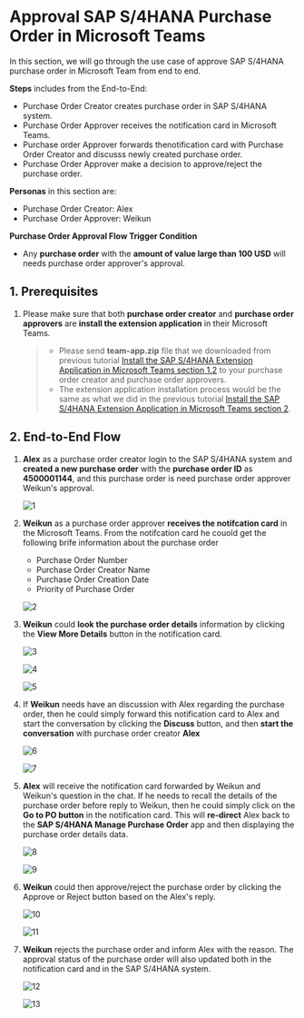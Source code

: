 # Approval SAP S/4HANA Purchase Order in Microsoft Teams

In this section, we will go through the use case of approve SAP S/4HANA purchase order in Microsoft Team from end to end. 

**Steps** includes from the End-to-End:
- Purchase Order Creator creates purchase order in SAP S/4HANA system.
- Purchase Order Approver receives the notification card in Microsoft Teams.
- Purchase order Approver forwards thenotification card with Purchase Order Creator and discusss newly created purchase order.
- Purchase Order Approver make a decision to approve/reject the purchase order.

**Personas** in this section are:
- Purchase Order Creator: Alex
- Purchase Order Approver: Weikun

**Purchase Order Approval Flow Trigger Condition**
- Any **purchase order** with the **amount of value large than 100 USD** will needs purchase order approver's approval.

## 1. Prerequisites

1. Please make sure that both **purchase order creator** and **purchase order approvers** are **install the extension application** in their Microsoft Teams. 
    
    > - Please send **team-app.zip** file that we downloaded from previous tutorial [Install the SAP S/4HANA Extension Application in Microsoft Teams section 1.2](https://github.com/SAP-samples/s4hana-microsoft-team-app-integration/tree/mission/Install%20Extension%20Application%20in%20Microsoft%20Team#1-download-the-zipped-extension-application) to your purchase order creator and purchase order approvers. 
    > - The extension application installation process would be the same as what we did in the previous tutorial [Install the SAP S/4HANA Extension Application in Microsoft Teams section 2](https://github.com/SAP-samples/s4hana-microsoft-team-app-integration/tree/mission/Install%20Extension%20Application%20in%20Microsoft%20Team#2-install-the-extension-application-in-microsoft-teams).

## 2. End-to-End Flow

1. **Alex** as a purchase order creator login to the SAP S/4HANA system and **created a new purchase order** with the **purchase order ID** as **4500001144**, and this purchase order is need purchase order approver Weikun's approval.

    ![1](../assets/E2E%20Testing/1.png)
    
2. **Weikun** as a purchase order approver **receives the notifcation card** in the Microsoft Teams. From the notifcation card he couold get the following brife information about the purchase order
    
    - Purchase Order Number
    - Purchase Order Creator Name
    - Purchase Order Creation Date
    - Priority of Purchase Order
    
    ![2](../assets/E2E%20Testing/2.png)
    
 3. **Weikun** could **look the purchase order details** information by clicking the **View More Details** button in the notification card.
     
     ![3](../assets/E2E%20Testing/3.png)
     
     ![4](../assets/E2E%20Testing/4.png)
     
     ![5](../assets/E2E%20Testing/5.png)

4. If **Weikun** needs have an discussion with Alex regarding the purchase order, then he could simply forward this notification card to Alex and start the conversation by clicking the **Discuss** button, and then **start the conversation** with purchase order creator **Alex**
    
    ![6](../assets/E2E%20Testing/6.png)
    
    ![7](../assets/E2E%20Testing/7.png)

5. **Alex** will receive the notification card forwarded by Weikun and Weikun's question in the chat. If he needs to recall the details of the purchase order before reply to Weikun, then he could simply click on the **Go to PO button** in the notification card. This will **re-direct** Alex back to the **SAP S/4HANA Manage Purchase Order** app and then displaying the purchase order details data.
    
    ![8](../assets/E2E%20Testing/8.png)
    
    ![9](../assets/E2E%20Testing/9.png)

6. **Weikun** could then approve/reject the purchase order by clicking the Approve or Reject button based on the Alex's reply.
    
    ![10](../assets/E2E%20Testing/10.png)
    
    ![11](../assets/E2E%20Testing/11.png)

7. **Weikun** rejects the purchase order and inform Alex with the reason. The approval status of the purchase order will also updated both in the notification card and in the SAP S/4HANA system. 
    
    ![12](../assets/E2E%20Testing/12.png)
    
    ![13](../assets/E2E%20Testing/13.png)
    
